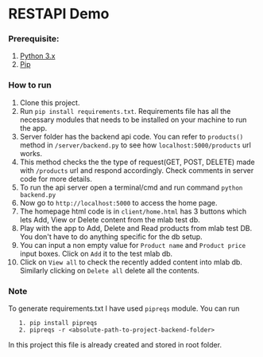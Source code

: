# RESTAPI Demo

### Prerequisite: 
1. [Python 3.x](https://www.python.org/downloads/)
2. [Pip](https://pip.pypa.io/en/stable/installing/)

### How to run

1. Clone this project.
2. Run ```pip install requirements.txt```. Requirements file has all the necessary modules that needs to be installed on your machine to run the app.
3. Server folder has the backend api code. You can refer to ```products()``` method in ```/server/backend.py``` to see how ```localhost:5000/products``` url works.
4. This method checks the the type of request(GET, POST, DELETE) made with ```/products``` url and respond accordingly. Check comments in server code for more details.
5. To run the api server open a terminal/cmd and run command ```python backend.py```
6. Now go to ```http://localhost:5000``` to access the home page.
7. The homepage html code is in ```client/home.html``` has 3 buttons which lets Add, View or Delete content from the mlab test db. 
8. Play with the app to Add, Delete and Read products from mlab test DB. You don't have to do anything specific for the db setup.
9. You can input a non empty value for ```Product name``` and ```Product price``` input boxes. Click on ```Add``` it to the test mlab db.
10. Click on ```View all``` to check the recently added content into mlab db. Similarly clicking on ```Delete all``` delete all the contents.

### Note

To generate requirements.txt I have used ```pipreqs``` module. You can run
```
   1. pip install pipreqs
   2. pipreqs -r <absolute-path-to-project-backend-folder> 
```
In this project this file is already created and stored in root folder.
